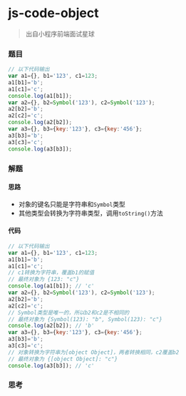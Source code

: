 # js-code-object

> 出自小程序前端面试星球

### 题目

```javascript
// 以下代码输出
var a1={}, b1='123', c1=123;
a1[b1]='b';
a1[c1]='c';
console.log(a1[b1]);
var a2={}, b2=Symbol('123'), c2=Symbol('123');
a2[b2]='b';
a2[c2]='c';
console.log(a2[b2]);
var a3={}, b3={key:'123'}, c3={key:'456'};
a3[b3]='b';
a3[c3]='c';
console.log(a3[b3]);
```



### 解题

#### 思路

* 对象的键名只能是字符串和`Symbol`类型
* 其他类型会转换为字符串类型，调用`toString()`方法

#### 代码

```javascript
// 以下代码输出
var a1={}, b1='123', c1=123;
a1[b1]='b';
a1[c1]='c';
// c1转换为字符串，覆盖b1的赋值
// 最终对象为 {123: "c"}
console.log(a1[b1]); // 'c'
var a2={}, b2=Symbol('123'), c2=Symbol('123');
a2[b2]='b';
a2[c2]='c';
// Symbol类型是唯一的，所以b2和c2是不相同的
// 最终对象为 {Symbol(123): "b", Symbol(123): "c"}
console.log(a2[b2]); // 'b'
var a3={}, b3={key:'123'}, c3={key:'456'};
a3[b3]='b';
a3[c3]='c';
// 对象转换为字符串为[object Object]，两者转换相同，c2覆盖b2
// 最终对象为 {[object Object]: "c"}
console.log(a3[b3]); // 'c'
```



### 思考

